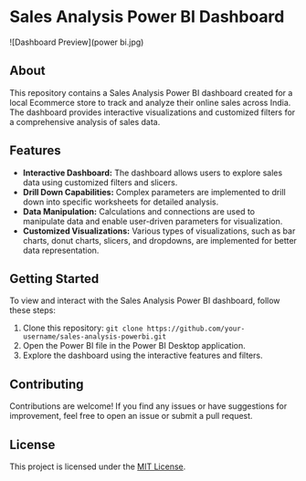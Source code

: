 # Sales Analysis Power BI Dashboard

![Dashboard Preview](power bi.jpg)

## About
This repository contains a Sales Analysis Power BI dashboard created for a local Ecommerce store to track and analyze their online sales across India. The dashboard provides interactive visualizations and customized filters for a comprehensive analysis of sales data.

## Features
- **Interactive Dashboard:** The dashboard allows users to explore sales data using customized filters and slicers.
- **Drill Down Capabilities:** Complex parameters are implemented to drill down into specific worksheets for detailed analysis.
- **Data Manipulation:** Calculations and connections are used to manipulate data and enable user-driven parameters for visualization.
- **Customized Visualizations:** Various types of visualizations, such as bar charts, donut charts, slicers, and dropdowns, are implemented for better data representation.

## Getting Started
To view and interact with the Sales Analysis Power BI dashboard, follow these steps:

1. Clone this repository: `git clone https://github.com/your-username/sales-analysis-powerbi.git`
2. Open the Power BI file in the Power BI Desktop application.
3. Explore the dashboard using the interactive features and filters.

## Contributing
Contributions are welcome! If you find any issues or have suggestions for improvement, feel free to open an issue or submit a pull request.

## License
This project is licensed under the [MIT License](LICENSE).


